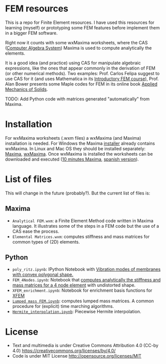 FEM resources
=============

This is a repo for Finite Element resources. I have used this resources for learning (myself) or prototyping some FEM features before implement them in a bigger FEM software.

Right now it counts with some wxMaxima worksheets, where the CAS ([Computer Algebra System](http://en.wikipedia.org/wiki/Computer_algebra_system)) Maxima is used to compute analytically the elements.

It is a good idea (and practice) using CAS for manipulate algebraic expressions, like the ones that appear commonly in the derivation of FEM (or other numerical methods). Two examples: Prof. Carlos Felipa suggest to use CAS for it (and uses Mathematica in its [Introductory FEM course](http://www.colorado.edu/engineering/cas/courses.d/IFEM.d/)), Prof. Alan Bower presents some Maple codes for FEM in its online book [Applied Mechanics of Solids](http://solidmechanics.org/FEA.php).

TODO: Add Python code with matrices generated "automatically" from Maxima.


Installation
============
For wxMaxima worksheets (.wxm files) a wxMaxima (and Maxima) installation is needed. For Windows the Maxima [installer](http://sourceforge.net/projects/maxima/files/Maxima-Windows/) already contains wxMaxima. In Linux and Mac OS they should be installed separately: [Maxima](http://sourceforge.net/projects/maxima/files/), [wxMaxima](http://andrejv.github.io/wxmaxima/). Once wxMaxima is installed the worksheets can be downloaded and executed ([10 minutes Maxima](http://andrejv.github.io/wxmaxima/tutorials/10minute.zip), [spanish version](http://andrejv.github.io/wxmaxima/tutorials/10minute_es.zip)).


List of files
=============
This will change in the future (probably?). But the current list of files is:

Maxima
------
* `Analytical FEM.wxm`: a Finite Element Method code written in Maxima language. It illustrates some of the steps in a FEM code but the use of a CAS ease the process.
* `Elemental Matrices.wxm`: computes stiffness and mass matrices for common types of (2D) elements.


Python
------
* `poly_ritz.ipynb`: IPython Notebook with [Vibration modes of membranes with convex polygonal shape.](http://nbviewer.ipython.org/github/nicoguaro/FEM_resources/blob/master/poly_ritz.ipynb)
* `FEM_4Nodes.ipynb`: Notebook that [computes analytically the stiffness and mass matrices for a 4 node element](http://nbviewer.jupyter.org/github/nicoguaro/FEM_resources/blob/master/FEM_4Nodes.ipynb) with undistorted shape.
* `XFEM_enrichment.ipynb`: Notebook  for enrichment basis functions for [XFEM](http://nbviewer.jupyter.org/github/nicoguaro/FEM_resources/blob/master/XFEM_enrichment.ipynb)
* [`Lumped mass FEM.ipynb`](http://nbviewer.jupyter.org/github/nicoguaro/FEM_resources/blob/master/Lumped%20mass%20FEM.ipynb): computes lumped mass matrices. A common procedure for (explicit) time marching algorithms.
* [`Hermite_interpolation.ipynb`](http://nbviewer.jupyter.org/github/nicoguaro/FEM_resources/blob/master/Hermite_interpolation.ipynb): Piecewise Hermite interpolation.

License
=======
* Text and multimedia is under Creative Commons Attribution 4.0 (CC-by 4.0) https://creativecommons.org/licenses/by/4.0/
* Code is under MIT License http://opensource.org/licenses/MIT

